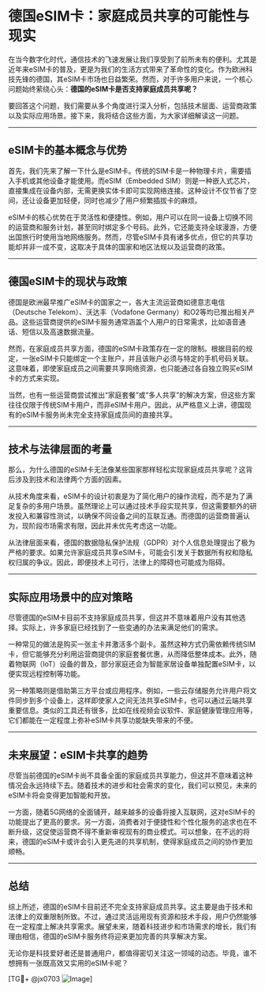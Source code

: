 # 德国eSIM卡：家庭成员共享的可能性与现实

在当今数字化时代，通信技术的飞速发展让我们享受到了前所未有的便利。尤其是近年来eSIM卡的普及，更是为我们的生活方式带来了革命性的变化。作为欧洲科技先锋的德国，其eSIM卡市场也日益繁荣。然而，对于许多用户来说，一个核心问题始终萦绕心头：**德国的eSIM卡是否支持家庭成员共享呢？**

要回答这个问题，我们需要从多个角度进行深入分析，包括技术层面、运营商政策以及实际应用场景。接下来，我将结合这些方面，为大家详细解读这一问题。

---

## eSIM卡的基本概念与优势

首先，我们先来了解一下什么是eSIM卡。传统的SIM卡是一种物理卡片，需要插入手机或其他设备才能使用。而eSIM（Embedded SIM）则是一种嵌入式芯片，直接集成在设备内部，无需更换实体卡即可实现网络连接。这种设计不仅节省了空间，还让设备更加轻便，同时也减少了用户频繁插拔卡的麻烦。

eSIM卡的核心优势在于灵活性和便捷性。例如，用户可以在同一设备上切换不同的运营商和服务计划，甚至同时绑定多个号码。此外，它还能支持全球漫游，方便出国旅行时使用当地网络服务。然而，尽管eSIM卡具有诸多优点，但它的共享功能却并非一成不变，这取决于具体的国家和地区法规以及运营商的政策。

---

## 德国eSIM卡的现状与政策

德国是欧洲最早推广eSIM卡的国家之一，各大主流运营商如德意志电信（Deutsche Telekom）、沃达丰（Vodafone Germany）和O2等均已推出相关产品。这些运营商提供的eSIM卡服务通常涵盖个人用户的日常需求，比如语音通话、短信以及高速数据流量。

然而，在家庭成员共享方面，德国的eSIM卡政策存在一定的限制。根据目前的规定，一张eSIM卡只能绑定一个主账户，并且该账户必须与特定的手机号码关联。这意味着，即使家庭成员之间需要共享网络资源，也只能通过各自独立购买eSIM卡的方式来实现。

当然，也有一些运营商尝试推出“家庭套餐”或“多人共享”的解决方案，但这些方案往往仅限于传统SIM卡用户，而非eSIM卡用户。因此，从严格意义上讲，德国现有的eSIM卡服务尚未完全支持家庭成员间的直接共享。

---

## 技术与法律层面的考量

那么，为什么德国的eSIM卡无法像某些国家那样轻松实现家庭成员共享呢？这背后涉及到技术和法律两个方面的因素。

从技术角度来看，eSIM卡的设计初衷是为了简化用户的操作流程，而不是为了满足复杂的多用户场景。虽然理论上可以通过技术手段实现共享，但这需要额外的研发投入和兼容性测试，以确保不同设备之间的互联互通。而德国的运营商普遍认为，现阶段市场需求有限，因此并未优先考虑这一功能。

从法律层面来看，德国的数据隐私保护法规（GDPR）对个人信息处理提出了极为严格的要求。如果允许家庭成员共享eSIM卡，可能会引发关于数据所有权和隐私权归属的争议。因此，即便技术上可行，法律上的障碍也可能成为阻碍。

---

## 实际应用场景中的应对策略

尽管德国的eSIM卡目前不支持家庭成员共享，但这并不意味着用户没有其他选择。实际上，许多家庭已经找到了一些变通的办法来满足他们的需求。

一种常见的做法是购买一张主卡并激活多个副卡。虽然这种方式仍需依赖传统SIM卡，但它能够充分利用运营商提供的家庭套餐优惠，从而降低整体成本。此外，随着物联网（IoT）设备的普及，部分家庭还会为智能家居设备单独配置eSIM卡，以便实现远程控制等功能。

另一种策略则是借助第三方平台或应用程序。例如，一些云存储服务允许用户将文件同步到多个设备上，这样即使家人之间无法共享eSIM卡，也可以通过云端共享重要信息。类似的工具还有很多，比如在线视频会议软件、家庭健康管理应用等，它们都能在一定程度上弥补eSIM卡共享功能缺失带来的不便。

---

## 未来展望：eSIM卡共享的趋势

尽管当前德国的eSIM卡尚不具备全面的家庭成员共享能力，但这并不意味着这种情况会永远持续下去。随着技术的进步和社会需求的变化，我们可以预见，未来的eSIM卡将会变得更加智能和开放。

一方面，随着5G网络的全面铺开，越来越多的设备将接入互联网，这对eSIM卡的功能提出了更高的要求。另一方面，消费者对于便捷性和个性化服务的追求也在不断升级，这促使运营商不得不重新审视现有的商业模式。可以想象，在不远的将来，德国的eSIM卡或许会引入更先进的共享机制，使得家庭成员之间的协作更加顺畅。

---

## 总结

综上所述，德国的eSIM卡目前还不完全支持家庭成员共享。这主要是由于技术和法律上的双重限制所致。不过，通过灵活运用现有资源和技术手段，用户仍然能够在一定程度上解决共享需求。展望未来，随着科技进步和市场需求的增长，我们有理由相信，德国的eSIM卡服务终将迎来更加完善的共享解决方案。

无论你是科技爱好者还是普通用户，都值得密切关注这一领域的动态。毕竟，谁不想拥有一张既高效又实用的eSIM卡呢？

[TG💪+ @jx0703 ![Image](https://github.com/user-attachments/assets/dbca1d08-cadb-493c-b0ec-ad6f7a83f270)]